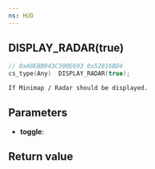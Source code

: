 ```yaml
---
ns: HUD
---
```

## DISPLAY_RADAR(true)

```c
// 0xA0EBB943C300E693 0x52816BD4
cs_type(Any)  DISPLAY_RADAR(true);
```

```
If Minimap / Radar should be displayed.
```

## Parameters
* **toggle**: 

## Return value
